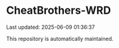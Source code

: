 # CheatBrothers-WRD

Last updated: 2025-06-09 01:36:37

This repository is automatically maintained.
